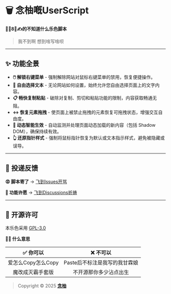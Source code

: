 # 🗑️ 念柚嘅UserScript

**🦐🐔8⃣️✍️的不知道什么乐色脚本**

> 我不到啊 想到啥写啥呗

---

## ✨ 功能全景

- **🖱️ 解锁右键菜单** - 强制解除网站对鼠标右键菜单的禁用，恢复便捷操作。
- **📝 自由选择文本** - 无论网站如何设置，始终允许您自由选择页面上的文字内容。
- **📋 畅快复制粘贴** - 破除对复制、剪切和粘贴功能的限制，内容获取畅通无阻。
- **↔️ 恢复元素拖拽** - 使页面上被禁止拖拽的元素恢复可拖拽状态，增强交互自由度。
- **🔄 动态智能生效** - 自动监测并处理页面动态加载的新内容（包括 Shadow DOM），确保持续有效。
- **👆 还原指针样式** - 强制将鼠标指针恢复为默认或文本指示样式，避免被隐藏或误导。

---

## 📮 投递反馈

**😡 脚本寄了** → [飞到Issues开骂](https://github.com/MiPoNianYou/UserScripts/issues)

**🌠 功能许愿** → [飞到Discussions祈祷](https://github.com/MiPoNianYou/UserScripts/discussions)

---

## 📜 开源许可

本乐色采用 [GPL-3.0](https://github.com/MiPoNianYou/UserScripts/blob/main/LICENSE)

**🙋🏻 什么意思**

| ✅ 你可以 | ❌ 不可以 |
| :-: | :-: |
| 爱怎么Copy怎么Copy | Paste后不标注是我写的我甘霖娘 |
| 魔改成灭霸手套版 | 不开源那你多少沾点出生 |

> Copyright © 2025 [**念柚**](https://github.com/MiPoNianYou)